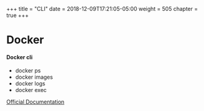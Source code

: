 +++
title = "CLI"
date = 2018-12-09T17:21:05-05:00
weight = 505
chapter = true
+++

# Docker

#### Docker cli

* docker ps
* docker images 
* docker logs
* docker exec

[Official Documentation](https://docs.docker.com/engine/reference/commandline/cli/)
